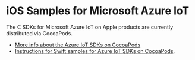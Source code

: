 # iOS Samples for Microsoft Azure IoT

The C SDKs for Microsoft Azure IoT on Apple products are currently distributed via CocoaPods.

* [More info about the Azure IoT SDKs on CocoaPods](CocoaPods.md)</br>
* [Instructions for Swift samples for Azure IoT SDKs on CocoaPods](CocoaPods-Samples.md). 
